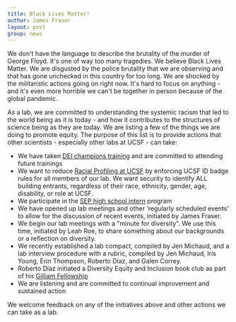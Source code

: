 ```yaml
---
title: Black Lives Matter!
author: James Fraser
layout: post
group: news
---
```

We don't have the language to describe the brutality of the murder of George Floyd. It's one of way too many tragedies. We believe Black Lives Matter. We are disgusted by the police brutality that we are observing and that has gone unchecked in this country for too long. We are shocked by the militaristic actions going on right now. It's hard to focus on anything - and it's even more horrible we can't be together in person because of the global pandemic.

As a lab, we are committed to understanding the systemic racism that led to the world being as it is today - and how it contributes to the structures of science being as they are today. We are listing a few of the things we are doing to promote equity. The purpose of this list is to provide actions that other scientists - especially other labs at UCSF - can take:

- We have taken [DEI champions training](https://differencesmatter.ucsf.edu/diversity-equity-and-inclusion-champion-training) and are committed to attending future trainings
- We want to reduce [Racial Profiling at UCSF](https://docs.google.com/forms/d/e/1FAIpQLSdpObf0Fl18f3DLWcj2xHScog5aJ_gRtS237YYVEJCckE1gmA/viewform) by enforcing UCSF ID badge rules for all members of our lab. We want security to identify ALL building entrants, regardless of their race, ethnicity, gender, age, disability, or role at UCSF.
- We participate in the [SEP high school intern](http://sep.ucsf.edu/hs_programs/high-school-intern-program/) program
- We have opened up lab meetings and other ‘regularly scheduled events’ to allow for the discussion of recent events, initiated by James Fraser.
- We begin our lab meetings with a "minute for diversity". We use this time, initiated by Leah Roe, to share something about our backgrounds or a reflection on diversity.
- We recently established a lab compact, compiled by Jen Michaud, and a lab interview procedure with a rubric, compiled by Jen Michaud, Iris Young, Erin Thompson, Roberto Díaz, and Galen Correy.
- Roberto Díaz initiated a Diversity Equity and Inclusion book club as part of his [Gilliam Fellowship](https://www.hhmi.org/science-education/programs/gilliam-fellowships-advanced-study)
- We are listening and are committed to continual improvement and sustained action

We welcome feedback on any of the initiatives above and other actions we can take as a lab.
